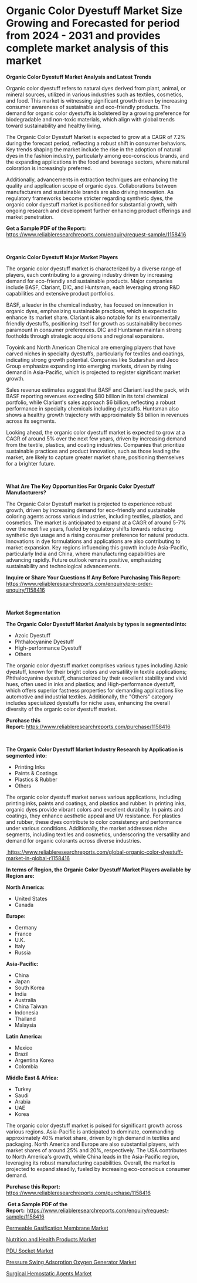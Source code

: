 <p><h1>Organic Color Dyestuff Market Size Growing and Forecasted for period from 2024 - 2031 and provides complete market analysis of this market</h1></p><p><strong>Organic Color Dyestuff Market Analysis and Latest Trends</strong></p>
<p><p>Organic color dyestuff refers to natural dyes derived from plant, animal, or mineral sources, utilized in various industries such as textiles, cosmetics, and food. This market is witnessing significant growth driven by increasing consumer awareness of sustainable and eco-friendly products. The demand for organic color dyestuffs is bolstered by a growing preference for biodegradable and non-toxic materials, which align with global trends toward sustainability and healthy living.</p><p>The Organic Color Dyestuff Market is expected to grow at a CAGR of 7.2% during the forecast period, reflecting a robust shift in consumer behaviors. Key trends shaping the market include the rise in the adoption of natural dyes in the fashion industry, particularly among eco-conscious brands, and the expanding applications in the food and beverage sectors, where natural coloration is increasingly preferred.</p><p>Additionally, advancements in extraction techniques are enhancing the quality and application scope of organic dyes. Collaborations between manufacturers and sustainable brands are also driving innovation. As regulatory frameworks become stricter regarding synthetic dyes, the organic color dyestuff market is positioned for substantial growth, with ongoing research and development further enhancing product offerings and market penetration.</p></p>
<p><strong>Get a Sample PDF of the Report:&nbsp;</strong> <a href="https://www.reliableresearchreports.com/enquiry/request-sample/1158416?utm_campaign=4&utm_medium=2&utm_source=Github&utm_content=ia&utm_term=05122024&utm_id=organic-color-dyestuff">https://www.reliableresearchreports.com/enquiry/request-sample/1158416</a></p>
<p>&nbsp;</p>
<p><strong>Organic Color Dyestuff Major Market Players</strong></p>
<p><p>The organic color dyestuff market is characterized by a diverse range of players, each contributing to a growing industry driven by increasing demand for eco-friendly and sustainable products. Major companies include BASF, Clariant, DIC, and Huntsman, each leveraging strong R&D capabilities and extensive product portfolios.</p><p>BASF, a leader in the chemical industry, has focused on innovation in organic dyes, emphasizing sustainable practices, which is expected to enhance its market share. Clariant is also notable for its environmentally friendly dyestuffs, positioning itself for growth as sustainability becomes paramount in consumer preferences. DIC and Huntsman maintain strong footholds through strategic acquisitions and regional expansions.</p><p>Toyoink and North American Chemical are emerging players that have carved niches in specialty dyestuffs, particularly for textiles and coatings, indicating strong growth potential. Companies like Sudarshan and Jeco Group emphasize expanding into emerging markets, driven by rising demand in Asia-Pacific, which is projected to register significant market growth.</p><p>Sales revenue estimates suggest that BASF and Clariant lead the pack, with BASF reporting revenues exceeding $80 billion in its total chemical portfolio, while Clariant's sales approach $6 billion, reflecting a robust performance in specialty chemicals including dyestuffs. Huntsman also shows a healthy growth trajectory with approximately $8 billion in revenues across its segments.</p><p>Looking ahead, the organic color dyestuff market is expected to grow at a CAGR of around 5% over the next few years, driven by increasing demand from the textile, plastics, and coating industries. Companies that prioritize sustainable practices and product innovation, such as those leading the market, are likely to capture greater market share, positioning themselves for a brighter future.</p></p>
<p>&nbsp;</p>
<p><strong>What Are The Key Opportunities For Organic Color Dyestuff Manufacturers?</strong></p>
<p><p>The Organic Color Dyestuff market is projected to experience robust growth, driven by increasing demand for eco-friendly and sustainable coloring agents across various industries, including textiles, plastics, and cosmetics. The market is anticipated to expand at a CAGR of around 5-7% over the next five years, fueled by regulatory shifts towards reducing synthetic dye usage and a rising consumer preference for natural products. Innovations in dye formulations and applications are also contributing to market expansion. Key regions influencing this growth include Asia-Pacific, particularly India and China, where manufacturing capabilities are advancing rapidly. Future outlook remains positive, emphasizing sustainability and technological advancements.</p></p>
<p><strong>Inquire or Share Your Questions If Any Before Purchasing This Report:</strong> <a href="https://www.reliableresearchreports.com/enquiry/pre-order-enquiry/1158416?utm_campaign=4&utm_medium=2&utm_source=Github&utm_content=ia&utm_term=05122024&utm_id=organic-color-dyestuff">https://www.reliableresearchreports.com/enquiry/pre-order-enquiry/1158416</a></p>
<p>&nbsp;</p>
<p><strong>Market Segmentation</strong></p>
<p><strong>The Organic Color Dyestuff Market Analysis by types is segmented into:</strong></p>
<p><ul><li>Azoic Dyestuff</li><li>Phthalocyanine Dyestuff</li><li>High-performance Dyestuff</li><li>Others</li></ul></p>
<p><p>The organic color dyestuff market comprises various types including Azoic dyestuff, known for their bright colors and versatility in textile applications; Phthalocyanine dyestuff, characterized by their excellent stability and vivid hues, often used in inks and plastics; and High-performance dyestuff, which offers superior fastness properties for demanding applications like automotive and industrial textiles. Additionally, the "Others" category includes specialized dyestuffs for niche uses, enhancing the overall diversity of the organic color dyestuff market.</p></p>
<p><strong>Purchase this Report:&nbsp;</strong><a href="https://www.reliableresearchreports.com/purchase/1158416?utm_campaign=4&utm_medium=2&utm_source=Github&utm_content=ia&utm_term=05122024&utm_id=organic-color-dyestuff">https://www.reliableresearchreports.com/purchase/1158416</a></p>
<p>&nbsp;</p>
<p><strong>The Organic Color Dyestuff Market Industry Research by Application is segmented into:</strong></p>
<p><ul><li>Printing Inks</li><li>Paints & Coatings</li><li>Plastics & Rubber</li><li>Others</li></ul></p>
<p><p>The organic color dyestuff market serves various applications, including printing inks, paints and coatings, and plastics and rubber. In printing inks, organic dyes provide vibrant colors and excellent durability. In paints and coatings, they enhance aesthetic appeal and UV resistance. For plastics and rubber, these dyes contribute to color consistency and performance under various conditions. Additionally, the market addresses niche segments, including textiles and cosmetics, underscoring the versatility and demand for organic colorants across diverse industries.</p></p>
<p><a href="https://www.reliableresearchreports.com/global-organic-color-dyestuff-market-in-global-r1158416?utm_campaign=4&utm_medium=2&utm_source=Github&utm_content=ia&utm_term=05122024&utm_id=organic-color-dyestuff">&nbsp;https://www.reliableresearchreports.com/global-organic-color-dyestuff-market-in-global-r1158416</a></p>
<p><strong>In terms of Region, the Organic Color Dyestuff Market Players available by Region are:</strong></p>
<p>
    <p> <strong> North America: </strong>
        <ul>
            <li>United States</li>
            <li>Canada</li>
        </ul>
        </p> 
    <p> <strong> Europe: </strong>
        <ul>
            <li>Germany</li>
            <li>France</li>
            <li>U.K.</li>
            <li>Italy</li>
            <li>Russia</li>
        </ul>
        </p> 
    <p> <strong> Asia-Pacific: </strong>
        <ul>
            <li>China</li>
            <li>Japan</li>
            <li>South Korea</li>
            <li>India</li>
            <li>Australia</li>
            <li>China Taiwan</li>
            <li>Indonesia</li>
            <li>Thailand</li>
            <li>Malaysia</li>
        </ul>
        </p> 
    <p> <strong> Latin America: </strong>
        <ul>
            <li>Mexico</li>
            <li>Brazil</li>
            <li>Argentina Korea</li>
            <li>Colombia</li>
        </ul>
        </p> 
    <p> <strong> Middle East & Africa: </strong>
        <ul>
            <li>Turkey</li>
            <li>Saudi</li>
            <li>Arabia</li>
            <li>UAE</li>
            <li>Korea</li>
        </ul>
    </p>
    </p>
<p><p>The organic color dyestuff market is poised for significant growth across various regions. Asia-Pacific is anticipated to dominate, commanding approximately 40% market share, driven by high demand in textiles and packaging. North America and Europe are also substantial players, with market shares of around 25% and 20%, respectively. The USA contributes to North America's growth, while China leads in the Asia-Pacific region, leveraging its robust manufacturing capabilities. Overall, the market is projected to expand steadily, fueled by increasing eco-conscious consumer demand.</p></p>
<p><strong>Purchase this Report: </strong><a href="https://www.reliableresearchreports.com/purchase/1158416?utm_campaign=4&utm_medium=2&utm_source=Github&utm_content=ia&utm_term=05122024&utm_id=organic-color-dyestuff">https://www.reliableresearchreports.com/purchase/1158416</a></p>
<p>&nbsp;<strong>Get a Sample PDF of the Report:&nbsp;&nbsp;</strong><a href="https://www.reliableresearchreports.com/enquiry/request-sample/1158416?utm_campaign=4&utm_medium=2&utm_source=Github&utm_content=ia&utm_term=05122024&utm_id=organic-color-dyestuff">https://www.reliableresearchreports.com/enquiry/request-sample/1158416</a></p>
<p><strong></strong></p>
<p><p><a href="https://issuu.com/reportprime-2/docs/permeable-gasification-membrane-market-size-2030.p?utm_campaign=4&utm_medium=2&utm_source=Github&utm_content=ia&utm_term=05122024&utm_id=organic-color-dyestuff">Permeable Gasification Membrane Market</a></p><p><a href="https://www.linkedin.com/pulse/revenue-demand-forecast-nutrition-health-products-i6jte?utm_campaign=4&utm_medium=2&utm_source=Github&utm_content=ia&utm_term=05122024&utm_id=organic-color-dyestuff">Nutrition and Health Products Market</a></p><p><a href="https://issuu.com/reportprime-2/docs/pdu-socket-market-size-2030.pptx?utm_campaign=4&utm_medium=2&utm_source=Github&utm_content=ia&utm_term=05122024&utm_id=organic-color-dyestuff">PDU Socket Market</a></p><p><a href="https://www.linkedin.com/pulse/pressure-swing-adsorption-oxygen-generator-market-regional-zuunc?utm_campaign=4&utm_medium=2&utm_source=Github&utm_content=ia&utm_term=05122024&utm_id=organic-color-dyestuff">Pressure Swing Adsorption Oxygen Generator Market</a></p><p><a href="https://www.linkedin.com/pulse/challenges-opportunities-surgical-hemostatic-agents-market-g9lle?utm_campaign=4&utm_medium=2&utm_source=Github&utm_content=ia&utm_term=05122024&utm_id=organic-color-dyestuff">Surgical Hemostatic Agents Market</a></p></p>